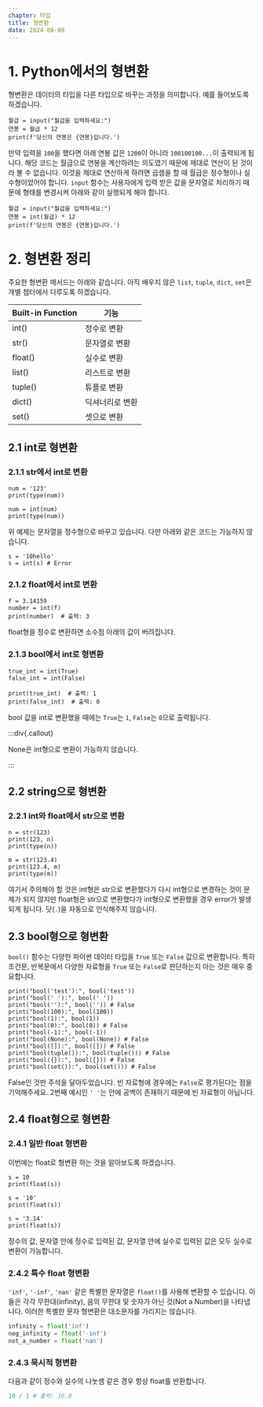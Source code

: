 ```yaml
---
chapter: 타입
title: 형변환
date: 2024-08-08
---
```


# 1. Python에서의 형변환

형변환은 데이터의 타입을 다른 타입으로 바꾸는 과정을 의미합니다. 예를 들어보도록 하겠습니다.

```python-exec
월급 = input("월급을 입력하세요:")
연봉 = 월급 * 12
print(f'당신의 연봉은 {연봉}입니다.')
```

만약 입력을 `100`을 했다면 아래 연봉 값은 `1200`이 아니라 `100100100...`이 출력되게 됩니다. 해당 코드는 월급으로 연봉을 계산하려는 의도였기 때문에 제대로 연산이 된 것이라 볼 수 없습니다. 이것을 제대로 연산하게 하려면 곱셈을 할 때 월급은 정수형이나 실수형이었어야 합니다. `input` 함수는 사용자에게 입력 받은 값을 문자열로 처리하기 때문에 형태를 변경시켜 아래와 같이 실행되게 해야 합니다.

```python-exec
월급 = input("월급을 입력하세요:")
연봉 = int(월급) * 12
print(f'당신의 연봉은 {연봉}입니다.')
```

# 2. 형변환 정리

주요한 형변환 메서드는 아래와 같습니다. 아직 배우지 않은 `list`, `tuple`, `dict`, `set`은 개별 챕터에서 다루도록 하겠습니다.

| Built-in Function | 기능            |
| ----------------- | --------------- |
| int()             | 정수로 변환     |
| str()             | 문자열로 변환   |
| float()           | 실수로 변환     |
| list()            | 리스트로 변환   |
| tuple()           | 튜플로 변환     |
| dict()            | 딕셔너리로 변환 |
| set()             | 셋으로 변환     |

## 2.1 int로 형변환

### 2.1.1 str에서 int로 변환

```python-exec
num = '123'
print(type(num))

num = int(num)
print(type(num))
```

위 예제는 문자열을 정수형으로 바꾸고 있습니다. 다만 아래와 같은 코드는 가능하지 않습니다.

```python-exec
s = '10hello'
s = int(s) # Error
```

### 2.1.2 float에서 int로 변환

```python-exec
f = 3.14159
number = int(f)
print(number)  # 출력: 3
```

float형을 정수로 변환하면 소수점 아래의 값이 버려집니다.

### 2.1.3 bool에서 int로 형변환

```python-exec
true_int = int(True)
false_int = int(False)

print(true_int)  # 출력: 1
print(false_int)  # 출력: 0
```

bool 값을 int로 변환했을 때에는 `True`는 `1`, `False`는 `0`으로 출력됩니다.

:::div{.callout}

None은 int형으로 변환이 가능하지 않습니다.

:::

## 2.2 string으로 형변환

### 2.2.1 int와 float에서 str으로 변환

```python-exec
n = str(123)
print(123, n)
print(type(n))

m = str(123.4)
print(123.4, m)
print(type(m))
```

여기서 주의해야 할 것은 int형은 str으로 변환했다가 다시 int형으로 변경하는 것이 문제가 되지 않지만 float형은 str으로 변환했다가 int형으로 변환했을 경우 error가 발생되게 됩니다. 닷(`.`)을 자동으로 인식해주지 않습니다.

## 2.3 bool형으로 형변환

`bool()` 함수는 다양한 파이썬 데이터 타입을 `True` 또는 `False` 값으로 변환합니다. 특히 조건문, 반복문에서 다양한 자료형을 `True` 또는 `False`로 판단하는지 아는 것은 매우 중요합니다.

```python-exec
print("bool('test'):", bool('test'))
print("bool(' '):", bool(' '))
print("bool(''):", bool('')) # False
print("bool(100):", bool(100))
print("bool(1):", bool(1))
print("bool(0):", bool(0)) # False
print("bool(-1):", bool(-1))
print("bool(None):", bool(None)) # False
print("bool([]):", bool([])) # False
print("bool(tuple()):", bool(tuple())) # False
print("bool({}):", bool({})) # False
print("bool(set()):", bool(set())) # False
```

False인 것만 주석을 달아두었습니다. 빈 자료형에 경우에는 `False`로 평가된다는 점을 기억해주세요. 2번째 예시인 `' '`는 안에 공백이 존재하기 때문에 빈 자료형이 아닙니다.

## 2.4 float형으로 형변환

### 2.4.1 일반 float 형변환

이번에는 float로 형변환 하는 것을 알아보도록 하겠습니다.

```python-exec
s = 10
print(float(s))

s = '10'
print(float(s))

s = '3.14'
print(float(s))
```

정수의 값, 문자열 안에 정수로 입력된 값, 문자열 안에 실수로 입력된 값은 모두 실수로 변환이 가능합니다.

### 2.4.2 특수 float 형변환

`'inf'`, `'-inf'`, `'nan'` 같은 특별한 문자열은 `float()`를 사용해 변환할 수 있습니다. 이들은 각각 무한대(infinity), 음의 무한대 및 숫자가 아닌 것(Not a Number)을 나타냅니다. 이러한 특별한 문자 형변환은 대소문자를 가리지는 않습니다.

```python
infinity = float('inf')
neg_infinity = float('-inf')
not_a_number = float('nan')
```

### 2.4.3 묵시적 형변환

다음과 같이 정수와 실수의 나눗셈 같은 경우 항상 float를 반환합니다.

```python
10 / 1 # 출력: 10.0
```
